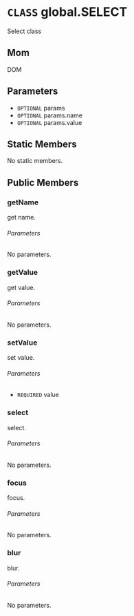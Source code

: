 # `CLASS` global.SELECT
Select class

## Mom
DOM

## Parameters
* `OPTIONAL` params 
* `OPTIONAL` params.name 
* `OPTIONAL` params.value 

## Static Members
No static members.

## Public Members

### getName
get name.
###### Parameters
No parameters.

### getValue
get value.
###### Parameters
No parameters.

### setValue
set value.
###### Parameters
* `REQUIRED` value

### select
select.
###### Parameters
No parameters.

### focus
focus.
###### Parameters
No parameters.

### blur
blur.
###### Parameters
No parameters.
